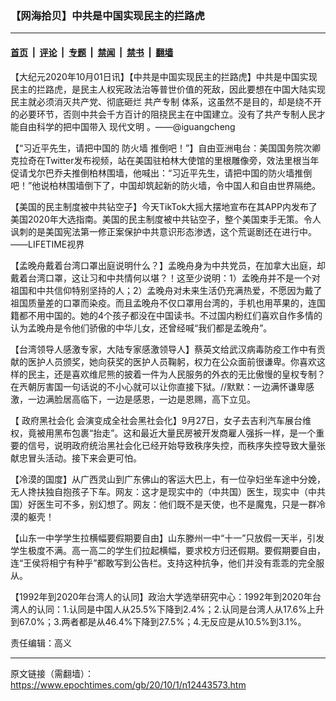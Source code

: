 ### 【网海拾贝】中共是中国实现民主的拦路虎

---

#### [首页](../../../..?n12443573) &nbsp;|&nbsp; [评论](../../../../../epoch-comment?n12443573) &nbsp;|&nbsp; [专题](../../../../../epoch-special?n12443573) &nbsp;|&nbsp; [禁闻](../../../../../epoch-news?n12443573) &nbsp;|&nbsp; [禁书](../../../../../books?n12443573) &nbsp;|&nbsp; [翻墙](https://github.com/gfw-breaker/nogfw/blob/master/README.md?n12443573)


<div class="post_content" id="artbody" itemprop="articleBody">
 <!-- article content begin -->
 <p>
  【大纪元2020年10月01日讯】【中共是中国实现民主的拦路虎】中共是中国实现民主的拦路虎，是民主人权宪政法治等普世价值的死敌，因此要想在中国大陆实现民主就必须消灭共产党、彻底砸烂
  <ok href="https://www.epochtimes.com/gb/tag/%E5%85%B1%E4%BA%A7%E4%B8%93%E5%88%B6.html">
   共产专制
  </ok>
  体系，这虽然不是目的，却是绕不开的必要环节，否则中共会千方百计的阻挠民主在中国建立。没有了共产专制人民才能自由科学的把中国带入
  <ok href="https://www.epochtimes.com/gb/tag/%E7%8E%B0%E4%BB%A3%E6%96%87%E6%98%8E.html">
   现代文明
  </ok>
  。——@iguangcheng
 </p>
 <p>
  【“习近平先生，请把中国的
  <ok href="https://www.epochtimes.com/gb/tag/%E9%98%B2%E7%81%AB%E5%A2%99.html">
   防火墙
  </ok>
  推倒吧！”】自由亚洲电台：美国国务院次卿克拉奇在Twitter发布视频，站在美国驻柏林大使馆的里根雕像旁，效法里根当年促请戈尔巴乔夫推倒柏林围墙，他喊出：“习近平先生，请把中国的防火墙推倒吧！”他说柏林围墙倒下了，中国却筑起新的防火墙，令中国人和自由世界隔绝。
 </p>
 <p>
  【美国的民主制度被中共钻空子】今天TikTok大摇大摆地宣布在其APP内发布了美国2020年大选指南。美国的民主制度被中共钻空子，整个美国束手无策。令人讽刺的是美国宪法第一修正案保护中共意识形态渗透，这个荒诞剧还在进行中。——LIFETIME视界
 </p>
 <p>
  【孟晚舟戴着台湾口罩出庭说明什么？】孟晚舟身为中共党员，在加拿大出庭，却戴着台湾口罩，这让习和中共情何以堪？！这至少说明：1）孟晚舟并不是一个对祖国和中共信仰特别坚持的人；2）孟晚舟对未来生活仍充满热爱，不愿因为戴了祖国质量差的口罩而染疫。而且孟晚舟不仅口罩用台湾的，手机也用苹果的，连国籍都不用中国的。她的4个孩子都没在中国读书。不过国内粉红们喜欢自作多情的认为孟晚舟是令他们骄傲的中华儿女，还曾经喊“我们都是孟晚舟”。
 </p>
 <p>
  【台湾领导人感激专家，大陆专家感激领导人】蔡英文给武汉病毒防疫工作中有贡献的医护人员颁奖，她向获奖的医护人员鞠躬，权力在公众面前很谦卑。你喜欢这样的民主，还是喜欢维尼熊的披着一件为人民服务的外衣的无比傲慢的皇权专制？在兲朝厉害国一句话说的不小心就可以让你直接下狱。//默默：一边满怀谦卑感激，一边满脸居高临下，一边是感恩，一边是恩赐，高下立见。
 </p>
 <p>
  【
  <ok href="https://www.epochtimes.com/gb/tag/%E6%94%BF%E5%BA%9C%E9%BB%91%E7%A4%BE%E4%BC%9A%E5%8C%96.html">
   政府黑社会化
  </ok>
  会演变成全社会黑社会化】9月27日，女子去吉利汽车展台维权，竟被用黑布包裹“抬走”。这和最近大量民房被开发商雇人强拆一样，是一个重要的信号，说明政府统治黑社会化已经开始导致秩序失控，而秩序失控导致大量张献忠冒头活动。接下来会更可怕。
 </p>
 <p>
  【冷漠的国度】从广西灵山到广东佛山的客运大巴上，有一位孕妇坐车途中分娩，无人搀扶独自抱孩子下车。网友：这才是现实中的（中共国）医生，现实中（中共国）好医生可不多，别幻想了。网友：他们既不是天使，也不是魔鬼，只是一群冷漠的躯壳！
 </p>
 <p>
  【山东一中学学生拉横幅要假期要自由】山东滕州一中“十一”只放假一天半，引发学生极度不满。高一高二的学生们拉起横幅，要求校方归还假期。要假期要自由，连“王侯将相宁有种乎”都敢写到公告栏。支持这种抗争，他们并没有乖乖的完全服从。
 </p>
 <p>
  【1992年到2020年台湾人的认同】政治大学选举研究中心：1992年到2020年台湾人的认同：1.认同是中国人从25.5%下降到2.4%；2.认同是台湾人从17.6%上升到67.0%；3.两者都是从46.4%下降到27.5%；4.无反应是从10.5%到3.1%。
 </p>
 <p>
  责任编辑：高义
 </p>
 <!-- article content end -->
 <div id="below_article_ad">
 </div>
</div>


---

原文链接（需翻墙）：https://www.epochtimes.com/gb/20/10/1/n12443573.htm